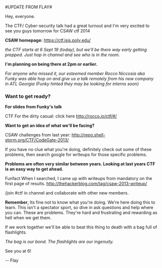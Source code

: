 #UPDATE FROM FLAY#

Hey, everyone.

The CTF/ Cyber-security talk had a great turnout and I'm very excited to see you guys tomorrow for CSAW ctf 2014

**CSAW homepage:** <https://ctf.isis.poly.edu/>

*the CTF starts at 6 Sept 19 (today), but we'll be there way early getting prepped. Just hop in channel and see who is in the room.*

**I'm planning on being there at 2pm or earlier.**

*For anyone who missed it, our esteemed member Rocco Niccosia aka Funky was able hop on and give us a talk remotely from his new company in ATL Georgia (Funky hinted they may be looking for interns soon)*

### Want to get ready? ###

**For slides from Funky's talk**

CTF For the dirty casual: click here <http://rocco.io/ctf/#/>

**Want to get an idea of what we'll be facing?**

CSAW challenges from last year: <http://repo.shell-storm.org/CTF/CodeGate-2013/>

If you have no clue what you're doing, definitely check out some of these problems, then search google for writeups for those specific problems. 

**Problems are often very similar between years. Looking at last years CTF is an easy way to get ahead.**

Funfact When I searched, I came up with writeups from mandatory on the first page of results.
<http://thehackerblog.com/tag/csaw-2013-writeup/>

 /join #ctf in channel and collaborate with other new members.

**Remember**, Its fine not to know what you're doing. We're here doing this to learn. This isn't a spectator sport, so dive in ask questions and help where you can. These are problems. They're hard and frustrating and rewarding as hell when we get them.
 
If we work together we'll be able to beat this thing to death with a bag full of flashlights. 

*The bag is our bond. The flashlights are our ingenuity.*

See you at 6!

-- Flay
